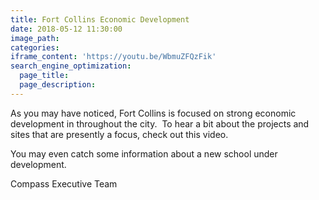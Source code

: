 ```yaml
---
title: Fort Collins Economic Development
date: 2018-05-12 11:30:00
image_path:
categories:
iframe_content: 'https://youtu.be/WbmuZFQzFik'
search_engine_optimization:
  page_title:
  page_description:
---
```


As you may have noticed, Fort Collins is focused on strong economic development in throughout the city.&nbsp; To hear a bit about the projects and sites that are presently a focus, check out this video.&nbsp;&nbsp;

You may even catch some information about a new school under development.

Compass Executive Team